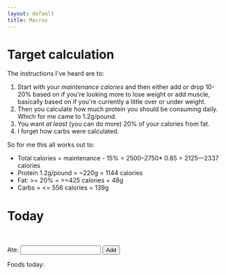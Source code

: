 ```yaml
---
layout: default
title: Macros
---
```


# Target calculation
The instructions I've heard are to:
1. Start with your *maintenance calories* and then either add or drop
   10-20% based on if you're looking more to lose weight or add
   muscle, basically based on if you're currently a little over or
   under weight.
2. Then you calculate how much protein you should be consuming daily.
   Which for me came to 1.2g/pound.
3. You want *at least* (you can do more) 20% of your calories from fat.
4. I forget how carbs were calculated.

So for me this all works out to:
- Total calories = maintenance - 15% = 2500–2750* 0.85 = 2125—2337 calories
- Protein 1.2g/pound = ~220g = 1144 calories
- Fat: >= 20% = >=425 calories = 48g
- Carbs = <= 556 calories = 139g

# Today

<div class="w3-row-padding">
<div class="w3-half w3-container">

<table id="today-content"></table></br>

<form action="#" id="add-a-food" onsubmit="add_food();return false">
<label for="food">Ate:</label>
<input type="text" id="add-food" name="food" autocomplete="off" style="position: relative;">
<button type="submit">Add</button>
</form>

Foods today:
<ul id="foods"></ul>

</div>
<div class="w3-half w3-container" id="view" style="position:relative;left:-100px;"></div>
</div>

